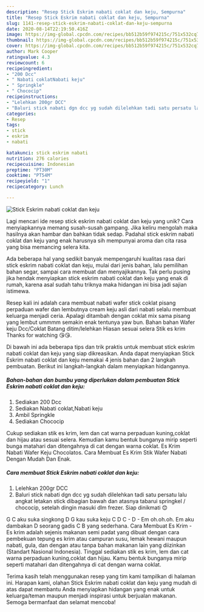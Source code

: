 ```yaml
---
description: "Resep Stick Eskrim nabati coklat dan keju, Sempurna"
title: "Resep Stick Eskrim nabati coklat dan keju, Sempurna"
slug: 1141-resep-stick-eskrim-nabati-coklat-dan-keju-sempurna
date: 2020-08-14T22:19:50.416Z
image: https://img-global.cpcdn.com/recipes/bb512b59f974215c/751x532cq70/stick-eskrim-nabati-coklat-dan-keju-foto-resep-utama.jpg
thumbnail: https://img-global.cpcdn.com/recipes/bb512b59f974215c/751x532cq70/stick-eskrim-nabati-coklat-dan-keju-foto-resep-utama.jpg
cover: https://img-global.cpcdn.com/recipes/bb512b59f974215c/751x532cq70/stick-eskrim-nabati-coklat-dan-keju-foto-resep-utama.jpg
author: Mark Cooper
ratingvalue: 4.3
reviewcount: 6
recipeingredient:
- "200 Dcc"
- " Nabati coklatNabati keju"
- " Springkle"
- " Chococip"
recipeinstructions:
- "Lelehkan 200gr DCC"
- "Baluri stick nabati dgn dcc yg sudah dilelehkan tadi satu persatu lalu angkat letakan stick dibagian bawah dan atasnya tabarui springkel / chococip, setelah dingin masuki dlm frezer. Siap dinikmati 😊"
categories:
- Resep
tags:
- stick
- eskrim
- nabati

katakunci: stick eskrim nabati 
nutrition: 276 calories
recipecuisine: Indonesian
preptime: "PT30M"
cooktime: "PT54M"
recipeyield: "1"
recipecategory: Lunch

---
```



![Stick Eskrim nabati coklat dan keju](https://img-global.cpcdn.com/recipes/bb512b59f974215c/751x532cq70/stick-eskrim-nabati-coklat-dan-keju-foto-resep-utama.jpg)

Lagi mencari ide resep stick eskrim nabati coklat dan keju yang unik? Cara menyiapkannya memang susah-susah gampang. Jika keliru mengolah maka hasilnya akan hambar dan bahkan tidak sedap. Padahal stick eskrim nabati coklat dan keju yang enak harusnya sih mempunyai aroma dan cita rasa yang bisa memancing selera kita.

Ada beberapa hal yang sedikit banyak mempengaruhi kualitas rasa dari stick eskrim nabati coklat dan keju, mulai dari jenis bahan, lalu pemilihan bahan segar, sampai cara membuat dan menyajikannya. Tak perlu pusing jika hendak menyiapkan stick eskrim nabati coklat dan keju yang enak di rumah, karena asal sudah tahu triknya maka hidangan ini bisa jadi sajian istimewa.

Resep kali ini adalah cara membuat nabati wafer stick coklat pisang perpaduan wafer dan lembutnya cream keju asli dari nabati selalu membuat keluarga menjadi ceria. Apalagi ditambah dengan coklat mix sama pisang yang lembut ummmm semakin enak tentunya yaw bun. Bahan bahan Wafer keju Dcc/Coklat Batang ditim/lelehkan Hiasan sesuai selera Stik es krim Thanks for watching 😘😘.


Di bawah ini ada beberapa tips dan trik praktis untuk membuat stick eskrim nabati coklat dan keju yang siap dikreasikan. Anda dapat menyiapkan Stick Eskrim nabati coklat dan keju memakai 4 jenis bahan dan 2 langkah pembuatan. Berikut ini langkah-langkah dalam menyiapkan hidangannya.

<!--inarticleads1-->

##### Bahan-bahan dan bumbu yang diperlukan dalam pembuatan Stick Eskrim nabati coklat dan keju:

1. Sediakan 200 Dcc
1. Sediakan  Nabati coklat,Nabati keju
1. Ambil  Springkle
1. Sediakan  Chococip


Cukup sediakan stik es krim, lem dan cat warna perpaduan kuning,coklat dan hijau atau sesuai selera. Kemudian kamu bentuk bunganya mirip seperti bunga matahari dan ditengahnya di cat dengan warna coklat. Es Krim Nabati Wafer Keju Chocolatos. Cara Membuat Es Krim Stik Wafer Nabati Dengan Mudah Dan Enak. 

<!--inarticleads2-->

##### Cara membuat Stick Eskrim nabati coklat dan keju:

1. Lelehkan 200gr DCC
1. Baluri stick nabati dgn dcc yg sudah dilelehkan tadi satu persatu lalu angkat letakan stick dibagian bawah dan atasnya tabarui springkel / chococip, setelah dingin masuki dlm frezer. Siap dinikmati 😊


G C aku suka singkong D G kau suka keju C D C - D - Em oh.oh.oh. Em aku dambakan D seorang gadis C B yang sederhana. Cara Membuat Es Krim - Es krim adalah sejenis makanan semi padat yang dibuat dengan cara pembekuan tepung es krim atau campuran susu, lemak hewani maupun nabati, gula, dan dengan atau tanpa bahan makanan lain yang diizinkan (Standart Nasional Indonesia). Tinggal sediakan stik es krim, lem dan cat warna perpaduan kuning,coklat dan hijau. Kamu bentuk bunganya mirip seperti matahari dan ditengahnya di cat dengan warna coklat. 

Terima kasih telah menggunakan resep yang tim kami tampilkan di halaman ini. Harapan kami, olahan Stick Eskrim nabati coklat dan keju yang mudah di atas dapat membantu Anda menyiapkan hidangan yang enak untuk keluarga/teman maupun menjadi inspirasi untuk berjualan makanan. Semoga bermanfaat dan selamat mencoba!

